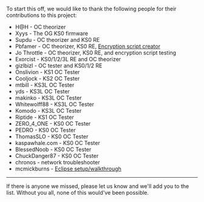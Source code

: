 To start this off, we would like to thank the following people for their contributions to this project:

- H@H - OC theorizer
- Xyys - The OG KS0 firmware
- Supdu - OC theorizer and KS0 RE
- Pbfamer - OC theorizer, KS0 RE, [Encryption script creator](https://github.com/rdugan/pbfarm/blob/main/tools/ir_encrypt.sh)
- Jo Throttle - OC theorizer, KS0 RE, and encryption script testing
- Exorcist - KS0/1/2/3L RE and OC theorizer
- gizlbizl - OC tester and KS0/1/2 RE
- Onslivion - KS1 OC Tester
- Cooljock - KS2 OC Tester
- mtbill - KS3L OC Tester
- yds - KS3L OC Tester
- makinko - KS3L OC Tester
- Whitewolff88 - KS3L OC Tester
- Komodo - KS3L OC Tester
- Riptide - KS1 OC Tester
- ZERO_4_ONE - KS0 OC Tester
- PEDRO - KS0 OC Tester
- ThomasSLO - KS0 OC Tester
- kaspawhale.com - KS0 OC Tester
- BlessedNoob - KS0 OC Tester
- ChuckDanger87 - KS0 OC Tester
- chronos - network troubleshooter
- mcmickburns - [Eclipse setup/walkthrough](./ECLIPSE.md)

_____________________
If there is anyone we missed, please let us know and we'll add you to the list.  Without you all, none of this would've been possible.